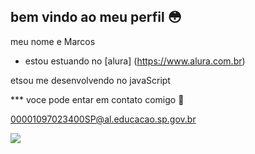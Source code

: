 ## bem vindo ao meu perfil 😳

meu nome e Marcos

- estou estuando no [alura] (https://www.alura.com.br)
  
etsou me desenvolvendo no javaScript

*** voce pode entar em contato comigo 📧

 00001097023400SP@al.educacao.sp.gov.br


 
 ![](https://media.tenor.com/-95Wd-EVQfEAAAAM/bolsonaro-bolsonaro-ihu.gif)

 

